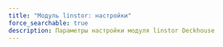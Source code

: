 ```yaml
---
title: "Модуль linstor: настройки"
force_searchable: true
description: Параметры настройки модуля linstor Deckhouse 
---
```


<!-- SCHEMA -->
